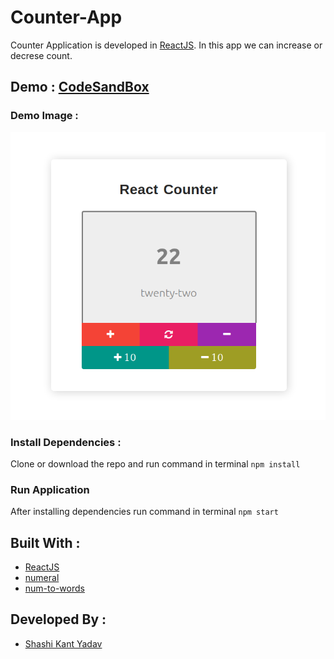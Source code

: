 # Counter-App
Counter Application is developed in [ReactJS](https://reactjs.org/). In this app we can increase or decrese count.

## Demo : [CodeSandBox](https://codesandbox.io/s/counterapp-8bdrg)

### Demo Image :
![Counter Application](/counter.png)

### Install Dependencies : 
Clone or download the repo and run command in terminal
``` npm install ```

### Run Application
After installing dependencies run command in terminal
``` npm start ```

## Built With :
- [ReactJS](https://reactjs.org/)
- [numeral](https://www.npmjs.com/package/numeral)
- [num-to-words](https://www.npmjs.com/package/num-to-words)

## Developed By :
* [Shashi Kant Yadav](https://github.com/shashikant712)

